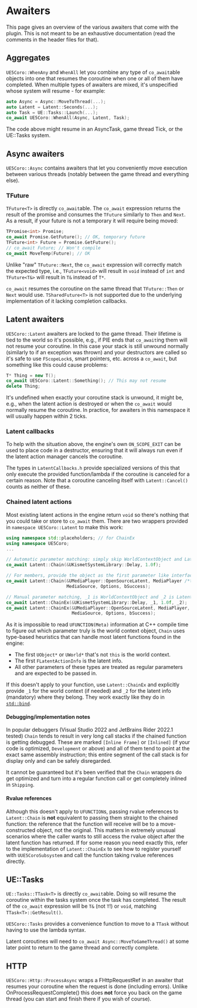 # Awaiters

This page gives an overview of the various awaiters that come with the plugin.
This is not meant to be an exhaustive documentation (read the comments in the
header files for that).

## Aggregates

`UE5Coro::WhenAny` and `WhenAll` let you combine any type of `co_await`able
objects into one that resumes the coroutine when one or all of them have
completed.
When multiple types of awaiters are mixed, it's unspecified whose system will
resume - for example:
```cpp
auto Async = Async::MoveToThread(...);
auto Latent = Latent::Seconds(...);
auto Task = UE::Tasks::Launch(...);
co_await UE5Coro::WhenAll(Async, Latent, Task);
```
The code above might resume in an AsyncTask, game thread Tick, or the UE::Tasks
system.

## Async awaiters

`UE5Coro::Async` contains awaiters that let you conveniently move execution
between various threads (notably between the game thread and everything else).

### TFuture

`TFuture<T>` is directly `co_await`able. The `co_await` expression returns the
result of the promise and consumes the `TFuture` similarly to `Then` and `Next`.
As a result, if your future is not a temporary it will require being moved:
```c++
TPromise<int> Promise;
co_await Promise.GetFuture(); // OK, temporary future
TFuture<int> Future = Promise.GetFuture();
// co_await Future; // Won't compile
co_await MoveTemp(Future); // OK
```

Unlike "raw" `TFuture::Next`, the `co_await` expression will correctly match the
expected type, i.e., `TFuture<void>` will result in `void` instead of `int` and
`TFuture<T&>` will result in `T&` instead of `T*`.

`co_await` resumes the coroutine on the same thread that `TFuture::Then` or
`Next` would use.
`TSharedFuture<T>` is not supported due to the underlying implementation of it
lacking completion callbacks.

## Latent awaiters

`UE5Coro::Latent` awaiters are locked to the game thread.
Their lifetime is tied to the world so it's possible, e.g., if PIE ends that
`co_await`ing them will not resume your coroutine.
In this case your stack is still unwound normally (similarly to if an exception
was thrown) and your destructors are called so it's safe to use `FScopeLock`s,
smart pointers, etc. across a `co_await`, but something like this could cause
problems:

```cpp
T* Thing = new T();
co_await UE5Coro::Latent::Something(); // This may not resume
delete Thing;
```

It's undefined when exactly your coroutine stack is unwound, it might be, e.g.,
when the latent action is destroyed or when the `co_await` would normally resume
the coroutine.
In practice, for awaiters in this namespace it will usually happen within 2
ticks.

### Latent callbacks

To help with the situation above, the engine's own `ON_SCOPE_EXIT` can be used
to place code in a destructor, ensuring that it will always run even if the
latent action manager cancels the coroutine.

The types in `LatentCallbacks.h` provide specialized versions of this that only
execute the provided function/lambda if the coroutine is canceled for a certain
reason. Note that a coroutine canceling itself with `Latent::Cancel()` counts
as neither of these.

### Chained latent actions

Most existing latent actions in the engine return `void` so there's nothing
that you could take or store to `co_await` them. There are two wrappers
provided in `namespace UE5Coro::Latent` to make this work:

```cpp
using namespace std::placeholders; // for ChainEx
using namespace UE5Coro;
...

// Automatic parameter matching: simply skip WorldContextObject and LatentInfo
co_await Latent::Chain(&UKismetSystemLibrary::Delay, 1.0f);

// For members, provide the object as the first parameter like interface Execute_:
co_await Latent::Chain(&UMediaPlayer::OpenSourceLatent, MediaPlayer /*this*/,
                       MediaSource, Options, bSuccess);

// Manual parameter matching, _1 is WorldContextObject and _2 is LatentInfo:
co_await Latent::ChainEx(&UKismetSystemLibrary::Delay, _1, 1.0f, _2);
co_await Latent::ChainEx(&UMediaPlayer::OpenSourceLatent, MediaPlayer, _1, _2,
                         MediaSource, Options, bSuccess);
```

As it is impossible to read `UFUNCTION(Meta)` information at C++ compile time
to figure out which parameter truly is the world context object, `Chain` uses
type-based heuristics that can handle most latent functions found in the engine:
* The first `UObject*` or `UWorld*` that's not `this` is the world context.
* The first `FLatentActionInfo` is the latent info.
* All other parameters of these types are treated as regular parameters and are
  expected to be passed in.

If this doesn't apply to your function, use `Latent::ChainEx` and explicitly
provide `_1` for the world context (if needed) and `_2` for the latent info
(mandatory) where they belong. They work exactly like they do in
[`std::bind`](https://en.cppreference.com/w/cpp/utility/functional/bind).

#### Debugging/implementation notes

In popular debuggers (Visual Studio 2022 and JetBrains Rider 2022.1 tested)
`Chain` tends to result in very long call stacks if the chained function is
getting debugged. These are marked `[Inline Frame]` or `[Inlined]` (if your
code is optimized, `Development` or above) and all of them tend to point at the
exact same assembly instruction; this entire segment of the call stack is for
display only and can be safely disregarded.

It cannot be guaranteed but it's been verified that the `Chain` wrappers do get
optimized and turn into a regular function call or get completely inlined in
`Shipping`.

#### Rvalue references

Although this doesn't apply to `UFUNCTION`s, passing rvalue references to
`Latent::Chain` is **not** equivalent to passing them straight to the chained
function: the reference that the function will receive will be to a
move-constructed object, not the original. This matters in extremely unusual
scenarios where the caller wants to still access the rvalue object after the
latent function has returned. If for some reason you need exactly this, refer
to the implementation of `Latent::ChainEx` to see how to register yourself with
`UUE5CoroSubsystem` and call the function taking rvalue references directly.

## UE::Tasks

`UE::Tasks::TTask<T>` is directly `co_await`able.
Doing so will resume the coroutine within the tasks system once the task has
completed.
The result of the `co_await` expression will be `T&` (not `T`!) or `void`,
matching `TTask<T>::GetResult()`.

`UE5Coro::Tasks` provides a convenience function to move to a `TTask` without
having to use the lambda syntax.

Latent coroutines will need to `co_await Async::MoveToGameThread()` at some
later point to return to the game thread and correctly complete.

## HTTP

`UE5Coro::Http::ProcessAsync` wraps a FHttpRequestRef in an awaiter that
resumes your coroutine when the request is done (including errors).
Unlike OnProcessRequestComplete() this does **not** force you back on the game
thread (you can start and finish there if you wish of course).
